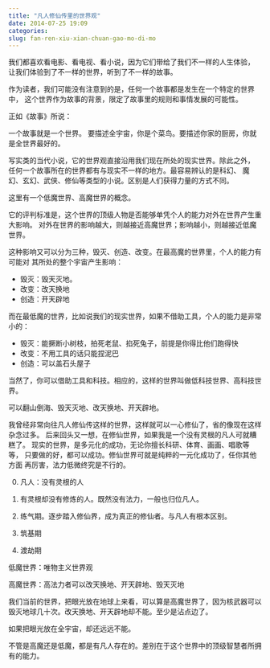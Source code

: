 ```yaml
---
title: "凡人修仙传里的世界观"
date: 2014-07-25 19:09
categories:
slug: fan-ren-xiu-xian-chuan-gao-mo-di-mo
---
```


我们都喜欢看电影、看电视、看小说，因为它们带给了我们不一样的人生体验，
让我们体验到了不一样的世界，听到了不一样的故事。

作为读者，我们可能没有注意到的是，任何一个故事都是发生在一个特定的世界中，
这个世界作为故事的背景，限定了故事里的规则和事情发展的可能性。

正如《故事》所说：
>
一个故事就是一个世界。
要描述全宇宙，你是个菜鸟。要描述你家的厨房，你就是全世界最好的。

写实类的当代小说，它的世界观直接沿用我们现在所处的现实世界。除此之外，
任何一个故事所在的世界都有与现实不一样的地方。最容易辨认的是科幻、
魔幻、玄幻、武侠、修仙等类型的小说。区别是人们获得力量的方式不同。

这里有一个低魔世界、高魔世界的概念。

它的评判标准是，这个世界的顶级人物是否能够单凭个人的能力对外在世界产生重大影响。
对外在世界的影响越大，则越接近高魔世界；影响越小，则越接近低魔世界。

这种影响又可以分为三种，毁灭、创造、改变。在最高魔的世界里，个人的能力有可能对
其所处的整个宇宙产生影响：

* 毁灭：毁天灭地。
* 改变：改天换地
* 创造：开天辟地

而在最低魔的世界，比如说我们的现实世界，如果不借助工具，个人的能力是非常小的：

* 毁灭：能撅断小树枝，拍死老鼠、掐死兔子，前提是你得比他们跑得快
* 改变：不用工具的话只能捏泥巴
* 创造：可以盖石头屋子

当然了，你可以借助工具和科技。相应的，这样的世界叫做低科技世界、高科技世界。

可以翻山倒海、毁天灭地、改天换地、开天辟地。

我曾经非常向往凡人修仙传这样的世界，这样就可以一心修仙了，省的像现在这样杂念过多。
后来回头又一想，在修仙世界，如果我是一个没有灵根的凡人可就糟糕了。
现实的世界，是多元化的成功，无论你擅长科研、体育、画画、唱歌等等，
只要做的好，都可以成功。修仙世界可就是纯粹的一元化成功了，任你其他方面
再厉害，法力低微终究是不行的。


0. 凡人：没有灵根的人
1. 有灵根却没有修炼的人。既然没有法力，一般也归位凡人。

1. 练气期。逐步踏入修仙界，成为真正的修仙者。与凡人有根本区别。

2. 筑基期

13. 渡劫期

 
低魔世界：唯物主义世界观

高魔世界：高法力者可以改天换地、开天辟地、毁天灭地

我们当前的世界，把眼光放在地球上来看，可以算是高魔世界了，因为核武器可以毁灭地球几十次。改天换地、开天辟地却不能。至少是沾点边了。

如果把眼光放在全宇宙，却还远远不能。

不管是高魔还是低魔，都是有凡人存在的。差别在于这个世界中的顶级智慧者所拥有的能力。

